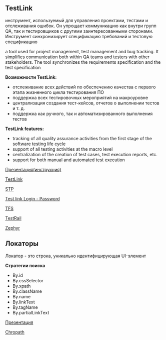 ## TestLink
инструмент, используемый для управления проектами, тестами и отслеживания ошибок. Он упрощает коммуникацию как внутри групп QA, так и тестировщиков с другими заинтересованными сторонами. Инструмент синхронизирует спецификацию требований и тестовую спецификацию

a tool used for project management, test management and bug tracking. It simplifies communication both within QA teams and testers with other stakeholders. The tool synchronizes the requirements specification and the test specification

**Возможности TestLink:**

- отслеживание всех действий по обеспечению качества с первого этапа жизненного цикла тестирования ПО
- поддержка всех тестировочных мероприятий на макроуровне
- централизация создания тест-кейсов, отчетов о выполнении тестов и т. д.
- поддержка как ручного, так и автоматизированного выполнения тестов

**TestLink features:**

- tracking of all quality assurance activities from the first stage of the software testing life cycle
- support of all testing activities at the macro level
- centralization of the creation of test cases, test execution reports, etc.
- support for both manual and automated test execution

[Презентация(инструкция)](https://docs.google.com/presentation/d/1eMhD0TCZIrudiV1p0H6mfop2dXea-gke/edit?usp=share_link&ouid=116447005932578256378&rtpof=true&sd=true)

[TestLink](https://testlink.ait-tr.de/login.php?note=logout&viewer=)

[STP](https://drive.google.com/drive/folders/1VVfg1hIHArh84sujBaQvRU-PAFg1dNLn?usp=sharing)

[Test link Login - Password](https://docs.google.com/spreadsheets/d/1KvV_JmUuVg_YD3ERJLHoUJlqP_8guE8g2PQXhjtvDgc/edit?usp=drive_link)

[TFS](https://azure.microsoft.com/en-us/products/devops/boards/)

[TestRail](https://www.testrail.com/platform/)

[Zephyr](https://smartbear.com/test-management/zephyr/)

## Локаторы

Локатор - это строка, уникально идентифицирующая UI-элемент

**Стратегии поиска**

- By.id
- By.cssSelector
- By.xpath
- By.className
- By.name
- By.linkText
- By.tagName
- By.partialLinkText

[Презентация](https://docs.google.com/presentation/d/1Oc4M39xGCBUep3tBkWHLwUcpSzXgAKhl/edit?usp=sharing&ouid=116447005932578256378&rtpof=true&sd=true)

[Chropath](https://chromewebstore.google.com/detail/chropath/ljngjbnaijcbncmcnjfhigebomdlkcjo?pli=1)


